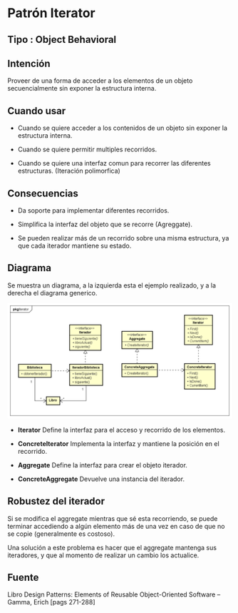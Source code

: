 # Patrón Iterator
  
## Tipo : Object Behavioral

## Intención
Proveer de una forma de acceder a los elementos de un objeto secuencialmente sin
 exponer la estructura interna.

## Cuando usar
* Cuando se quiere acceder a los contenidos de un objeto sin exponer la estructura interna.

* Cuando se quiere permitir multiples recorridos.

* Cuando se quiere una interfaz comun para recorrer las diferentes estructuras. (Iteración polimorfica)

## Consecuencias

* Da soporte para implementar diferentes recorridos.

* Simplifica la interfaz del objeto que se recorre (Agreggate). 

* Se pueden realizar más de un recorrido sobre una misma estructura, ya que cada iterador mantiene su estado.

## Diagrama
Se muestra un diagrama, a la izquierda esta el ejemplo realizado, y a la derecha el diagrama generico.

![DiagramaIterator.png](DiagramaIterator.png "Diagrama comparando el ejemplo con el generico")

* **Iterator** Define la interfaz para el acceso y recorrido de los elementos.

* **ConcreteIterator** Implementa la interfaz y mantiene la posición en el recorrido.

* **Aggregate** Define la interfaz para crear el objeto iterador.

* **ConcreteAggregate** Devuelve una instancia del iterador.

## Robustez del iterador
Si se modifica el aggregate mientras que sé esta recorriendo, se puede terminar accediendo a algún elemento más de una vez en caso de que no se copie
(generalmente es costoso).

Una solución a este problema es hacer que el aggregate mantenga sus iteradores, y que al momento de realizar un cambio los actualice.

## Fuente
Libro Design Patterns: Elements of Reusable Object-Oriented Software – Gamma, Erich [pags 271-288]
